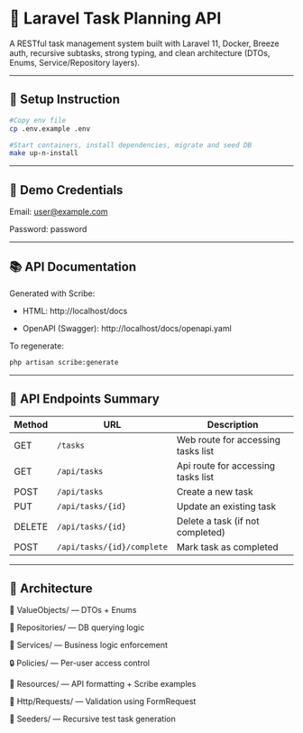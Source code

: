 # 📝 Laravel Task Planning API

A RESTful task management system built with Laravel 11, Docker, Breeze auth, recursive subtasks, strong typing, and clean architecture (DTOs, Enums, Service/Repository layers).

---

## 🐳 Setup Instruction

```bash
#Copy env file
cp .env.example .env

#Start containers, install dependencies, migrate and seed DB
make up-n-install
```
---

## 🔐 Demo Credentials
Email:    user@example.com

Password: password

---

## 📚 API Documentation
Generated with Scribe:

- HTML: http://localhost/docs

- OpenAPI (Swagger): http://localhost/docs/openapi.yaml

To regenerate:
```bash
php artisan scribe:generate
```

---

## 🧪 API Endpoints Summary

| Method | URL                        | Description                        |
|-------|----------------------------|------------------------------------|
| GET   | `/tasks`                   | Web route for accessing tasks list |
| GET   | `/api/tasks`               | Api route for accessing tasks list |
| POST  | `/api/tasks`               | Create a new task                  |
| PUT   | `/api/tasks/{id}`          | Update an existing task            |
| DELETE|  `/api/tasks/{id}`         | Delete a task (if not completed)   |
| POST  | `/api/tasks/{id}/complete` | Mark task as completed             |


---

## 🧱 Architecture
🧩 ValueObjects/ — DTOs + Enums

📂 Repositories/ — DB querying logic

🧠 Services/ — Business logic enforcement

🔒 Policies/ — Per-user access control

🧾 Resources/ — API formatting + Scribe examples

📄 Http/Requests/ — Validation using FormRequest

🧪 Seeders/ — Recursive test task generation



